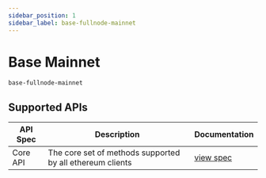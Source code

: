 ```yaml
---
sidebar_position: 1
sidebar_label: base-fullnode-mainnet
---
```


# Base Mainnet

`base-fullnode-mainnet`

## Supported APIs

| API Spec | Description                                               | Documentation                  |
| -------- | --------------------------------------------------------- | ------------------------------ |
| Core API | The core set of methods supported by all ethereum clients | [view spec](../specs/core-api) |
